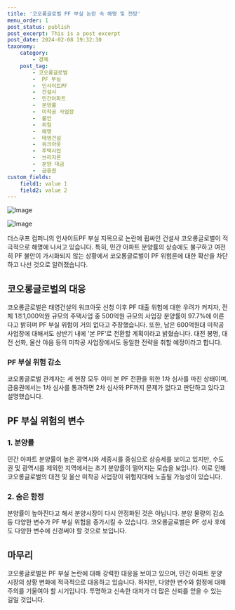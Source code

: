 ```yaml
---
title: '코오롱글로벌 PF 부실 논란 속 해명 및 전망'
menu_order: 1
post_status: publish
post_excerpt: This is a post excerpt
post_date: 2024-02-08 19:32:30
taxonomy:
    category:
        - 경제
    post_tag:
        - 코오롱글로벌
        -  PF 부실
        -  인사이트PF
        -  건설사
        -  민간아파트
        -  분양률
        -  미착공 사업장
        -  불안
        -  위험
        -  해명
        -  태영건설
        -  워크아웃
        -  주택사업
        -  브리지론
        -  분양 대금
        -  금융권
custom_fields:
    field1: value 1
    field2: value 2
---
```


![Image](https://imgnews.pstatic.net/image/665/2024/02/08/0000002416_002_20240208125401726.jpg?type=w647)

![Image](https://imgnews.pstatic.net/image/665/2024/02/08/0000002416_001_20240208125401674.jpg?type=w647)

더스쿠프 컴퍼니의 인사이트PF 부실 지목으로 논란에 휩싸인 건설사 코오롱글로벌이 적극적으로 해명에 나서고 있습니다. 특히, 민간 아파트 분양률의 상승에도 불구하고 여전히 PF 불안이 가시화되지 않는 상황에서 코오롱글로벌이 PF 위험론에 대한 확산을 차단하고 나선 것으로 알려졌습니다.
## 코오롱글로벌의 대응
코오롱글로벌은 태영건설의 워크아웃 신청 이후 PF 대출 위험에 대한 우려가 커지자, 전체 1조1,000억원 규모의 주택사업 중 500억원 규모의 사업장 분양률이 97.7%에 이른다고 밝히며 PF 부실 위험이 거의 없다고 주장했습니다. 또한, 남은 600억원대 미착공 사업장에 대해서도 상반기 내에 '본 PF'로 전환할 계획이라고 밝혔습니다. 대전 봉명, 대전 선화, 울산 야음 등의 미착공 사업장에서도 동일한 전략을 취할 예정이라고 합니다.
### PF 부실 위험 감소
코오롱글로벌 관계자는 세 현장 모두 이미 본 PF 전환을 위한 1차 심사를 마친 상태이며, 금융권에서는 1차 심사를 통과하면 2차 심사와 PF까지 문제가 없다고 판단하고 있다고 설명했습니다.
## PF 부실 위험의 변수
### 1. 분양률
민간 아파트 분양률이 높은 광역시와 세종시를 중심으로 상승세를 보이고 있지만, 수도권 및 광역시를 제외한 지역에서는 초기 분양률이 떨어지는 모습을 보입니다. 이로 인해 코오롱글로벌의 대전 및 울산 미착공 사업장이 위험지대에 노출될 가능성이 있습니다.
### 2. 숨은 함정
분양률이 높아진다고 해서 분양시장이 다시 안정화된 것은 아닙니다. 분양 물량의 감소 등 다양한 변수가 PF 부실 위험을 증가시킬 수 있습니다. 코오롱글로벌은 PF 성사 후에도 다양한 변수에 신경써야 할 것으로 보입니다.
## 마무리
코오롱글로벌은 PF 부실 논란에 대해 강력한 대응을 보이고 있으며, 민간 아파트 분양 시장의 상황 변화에 적극적으로 대응하고 있습니다. 하지만, 다양한 변수와 함정에 대해 주의를 기울여야 할 시기입니다. 투명하고 신속한 대처가 더 많은 신뢰를 얻을 수 있는 길일 것입니다.
